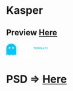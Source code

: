 # Kasper
## Preview [Here](https://ay77aga.github.io/Kasper/)
![Logo](imgs/logo.png)
#
# PSD => [Here](https://www.graphberry.com/item/kasper-one-page-psd-template)

